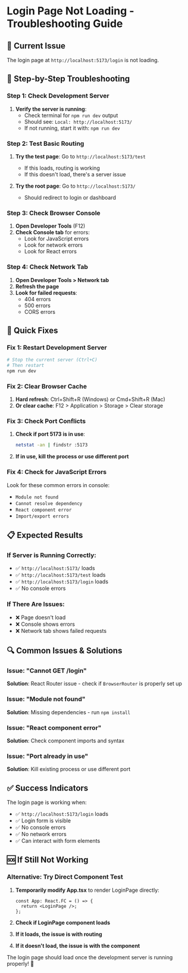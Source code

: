 # Login Page Not Loading - Troubleshooting Guide

## 🚨 **Current Issue**

The login page at `http://localhost:5173/login` is not loading.

## 🔧 **Step-by-Step Troubleshooting**

### **Step 1: Check Development Server**

1. **Verify the server is running**:
   - Check terminal for `npm run dev` output
   - Should see: `Local: http://localhost:5173/`
   - If not running, start it with: `npm run dev`

### **Step 2: Test Basic Routing**

1. **Try the test page**: Go to `http://localhost:5173/test`
   - If this loads, routing is working
   - If this doesn't load, there's a server issue

2. **Try the root page**: Go to `http://localhost:5173/`
   - Should redirect to login or dashboard

### **Step 3: Check Browser Console**

1. **Open Developer Tools** (F12)
2. **Check Console tab** for errors:
   - Look for JavaScript errors
   - Look for network errors
   - Look for React errors

### **Step 4: Check Network Tab**

1. **Open Developer Tools > Network tab**
2. **Refresh the page**
3. **Look for failed requests**:
   - 404 errors
   - 500 errors
   - CORS errors

## 🚀 **Quick Fixes**

### **Fix 1: Restart Development Server**

```bash
# Stop the current server (Ctrl+C)
# Then restart
npm run dev
```

### **Fix 2: Clear Browser Cache**

1. **Hard refresh**: Ctrl+Shift+R (Windows) or Cmd+Shift+R (Mac)
2. **Or clear cache**: F12 > Application > Storage > Clear storage

### **Fix 3: Check Port Conflicts**

1. **Check if port 5173 is in use**:
   ```bash
   netstat -an | findstr :5173
   ```
2. **If in use, kill the process or use different port**

### **Fix 4: Check for JavaScript Errors**

Look for these common errors in console:
- `Module not found`
- `Cannot resolve dependency`
- `React component error`
- `Import/export errors`

## 📋 **Expected Results**

### **If Server is Running Correctly:**
- ✅ `http://localhost:5173/` loads
- ✅ `http://localhost:5173/test` loads
- ✅ `http://localhost:5173/login` loads
- ✅ No console errors

### **If There Are Issues:**
- ❌ Page doesn't load
- ❌ Console shows errors
- ❌ Network tab shows failed requests

## 🔍 **Common Issues & Solutions**

### **Issue: "Cannot GET /login"**
**Solution**: React Router issue - check if `BrowserRouter` is properly set up

### **Issue: "Module not found"**
**Solution**: Missing dependencies - run `npm install`

### **Issue: "React component error"**
**Solution**: Check component imports and syntax

### **Issue: "Port already in use"**
**Solution**: Kill existing process or use different port

## ✅ **Success Indicators**

The login page is working when:
- ✅ `http://localhost:5173/login` loads
- ✅ Login form is visible
- ✅ No console errors
- ✅ No network errors
- ✅ Can interact with form elements

## 🆘 **If Still Not Working**

### **Alternative: Try Direct Component Test**

1. **Temporarily modify App.tsx** to render LoginPage directly:
   ```tsx
   const App: React.FC = () => {
     return <LoginPage />;
   };
   ```

2. **Check if LoginPage component loads**

3. **If it loads, the issue is with routing**
4. **If it doesn't load, the issue is with the component**

The login page should load once the development server is running properly! 🚀
